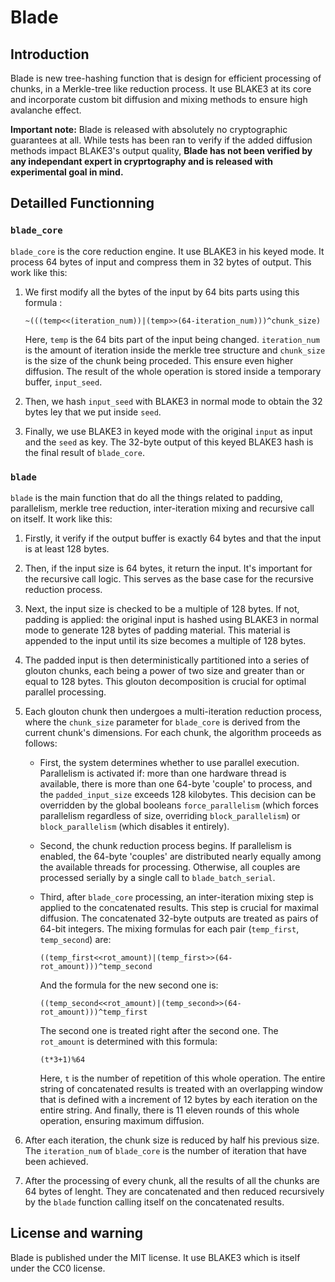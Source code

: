 # Blade

## Introduction

Blade is new tree-hashing function that is design for efficient processing of chunks, in a Merkle-tree like reduction process. It use BLAKE3 at its core and incorporate custom bit diffusion and mixing methods to ensure high avalanche effect.

**Important note:** Blade is released with absolutely no cryptographic guarantees at all. While tests has been ran to verify if the added diffusion methods impact BLAKE3's output quality, **Blade has not been verified by any independant expert in cryprtography and is released with experimental goal in mind.**

## Detailled Functionning

### `blade_core`

`blade_core` is the core reduction engine. It use BLAKE3 in his keyed mode. It process 64 bytes of input and compress them in 32 bytes of output. This work like this:

1) We first modify all the bytes of the input by 64 bits parts using this formula :

    `~(((temp<<(iteration_num))|(temp>>(64-iteration_num)))^chunk_size)`

    Here, `temp` is the 64 bits part of the input being changed. `iteration_num` is the amount of iteration inside the merkle tree structure and `chunk_size` is the size of the chunk being proceded.
    This ensure even higher diffusion. The result of the whole operation is stored inside a temporary buffer, `input_seed`.

2) Then, we hash `input_seed` with BLAKE3 in normal mode to obtain the 32 bytes ley that we put inside `seed`.

3) Finally, we use BLAKE3 in keyed mode with the original `input` as input and the `seed` as key. The 32-byte output of this keyed BLAKE3 hash is the final result of `blade_core`.

### `blade`

`blade` is the main function that do all the things related to padding, parallelism, merkle tree reduction, inter-iteration mixing and recursive call on itself. It work like this:

1) Firstly, it verify if the output buffer is exactly 64 bytes and that the input is at least 128 bytes.

2) Then, if the input size is 64 bytes, it return the input. It's important for the recursive call logic. This serves as the base case for the recursive reduction process.

3) Next, the input size is checked to be a multiple of 128 bytes. If not, padding is applied: the original input is hashed using BLAKE3 in normal mode to generate 128 bytes of padding material. This material is appended to the input until its size becomes a multiple of 128 bytes.

4) The padded input is then deterministically partitioned into a series of glouton chunks, each being a power of two size and greater than or equal to 128 bytes. This glouton decomposition is crucial for optimal parallel processing.

5) Each glouton chunk then undergoes a multi-iteration reduction process, where the `chunk_size` parameter for `blade_core` is derived from the current chunk's dimensions. For each chunk, the algorithm proceeds as follows:

    - First, the system determines whether to use parallel execution. Parallelism is activated if: more than one hardware thread is available, there is more than one 64-byte 'couple' to process, and the `padded_input_size` exceeds 128 kilobytes. This decision can be overridden by the global booleans `force_parallelism` (which forces parallelism regardless of size, overriding `block_parallelism`) or `block_parallelism` (which disables it entirely).

    - Second, the chunk reduction process begins. If parallelism is enabled, the 64-byte 'couples' are distributed nearly equally among the available threads for processing. Otherwise, all couples are processed serially by a single call to `blade_batch_serial`.

    - Third, after `blade_core` processing, an inter-iteration mixing step is applied to the concatenated results. This step is crucial for maximal diffusion. The concatenated 32-byte outputs are treated as pairs of 64-bit integers. The mixing formulas for each pair (`temp_first`, `temp_second`) are:

        `((temp_first<<rot_amount)|(temp_first>>(64-rot_amount)))^temp_second`

    
        And the formula for the new second one is:

        `((temp_second<<rot_amount)|(temp_second>>(64-rot_amount)))^temp_first`

        The second one is treated right after the second one. The `rot_amount` is determined with this formula:

        `(t*3+1)%64`

        Here, `t` is the number of repetition of this whole operation. The entire string of concatenated results is treated with an overlapping window that is defined with a increment of 12 bytes by each iteration on the entire string. And finally, there is 11 eleven rounds of this whole operation, ensuring maximum diffusion.

5) After each iteration, the chunk size is reduced by half his previous size. The `iteration_num` of `blade_core` is the number of iteration that have been achieved.

6) After the processing of every chunk, all the results of all the chunks are 64 bytes of lenght. They are concatenated and then reduced recursively by the `blade` function calling itself on the concatenated results.

## License and warning

Blade is published under the MIT license. It use BLAKE3 which is itself under the CC0 license.